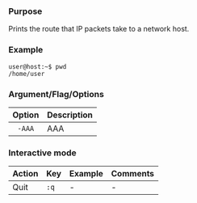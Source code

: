 ---
---

### Purpose

Prints the route that IP packets take to a network host.

### Example

```console
user@host:~$ pwd
/home/user
```

### Argument/Flag/Options

| Option | Description |
| :-: | :- |
| `-AAA` | AAA |

### Interactive mode
| Action | Key | Example | Comments |
|---|---|---|---|
| Quit | `:q` | - | - |
